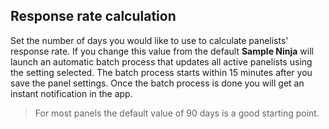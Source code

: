 ## Response rate calculation
Set the number of days you would like to use to calculate panelists' response rate. If you change this value from the default **Sample Ninja** will launch an automatic batch process that updates all active panelists using the setting selected. The batch process starts within 15 minutes after you save the panel settings. Once the batch process is done you will get an instant notification in the app.

> For most panels the default value of 90 days is a good starting point.
